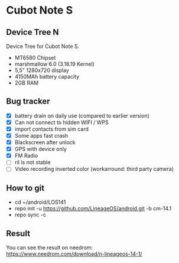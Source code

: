 Cubot Note S 
===========
Device Tree N
------------------

Device Tree for Cubot Note S.

- MT6580 Chipset
- marshmallow 6.0 (3.18.19 Kernel)
- 5,5" 1280x720 display
- 4150MAh battery capacity
- 2GB RAM

Bug	tracker
---------------
- [x] battery drain on daily use (compared to earlier version)
- [x] Can not connect to hidden WIFI / WPS
- [x] import contacts from sim card
- [x] Some apps fast crash
- [x] Blackscreen after unlock
- [x] GPS with device only
- [x] FM Radio
- [ ] ril is not stable
- [ ] Video recording inverted color (workarround: third party camera)

How to git
---------------
- cd ~/android/LOS141
- repo init -u https://github.com/LineageOS/android.git -b cm-14.1
- repo sync -c

Result
---------------
You can see the result on needrom:
https://www.needrom.com/download/n-lineageos-14-1/
